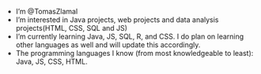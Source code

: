 - I’m @TomasZlamal
- I’m interested in Java projects, web projects and data analysis projects(HTML, CSS, SQL
and JS)
- I’m currently learning Java, JS, SQL, R, and CSS. I do plan
on learning other languages as well and will update this 
accordingly.
- The programming languages I know (from most knowledgeable
to least): Java, JS, CSS, HTML.
